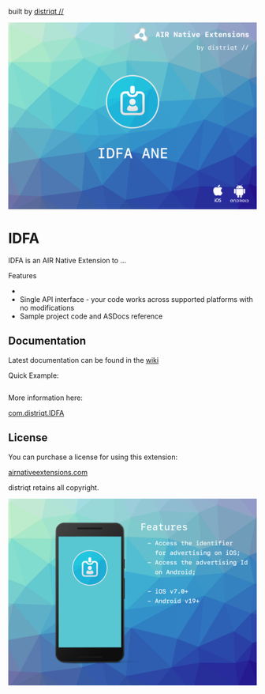 built by [distriqt //](https://airnativeextensions.com) 

![](images/hero.png)

# IDFA

IDFA is an AIR Native Extension to ... 

Features

- 
- Single API interface - your code works across supported platforms with no modifications
- Sample project code and ASDocs reference




## Documentation

Latest documentation can be found in the [wiki](https://github.com/distriqt/ANE-IDFA/wiki)

Quick Example: 

```actionscript
```

More information here: 

[com.distriqt.IDFA](https://airnativeextensions.com/extension/com.distriqt.IDFA)


## License

You can purchase a license for using this extension:

[airnativeextensions.com](https://airnativeextensions.com/)

distriqt retains all copyright.


![](images/promo.png)




